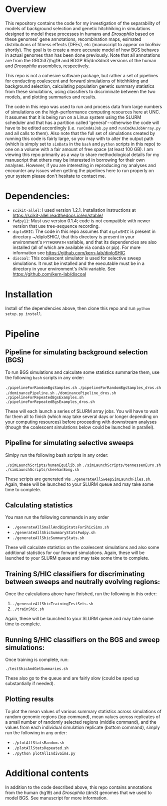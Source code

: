 # Overview
This repository contains the code for my investigation of the separability of models of background selection and genetic hitchhiking in simulations designed to model these processes in humans and *Drosophila* based on these genomes' gene annotations, recombination maps, esimated distributions of fitness effects (DFEs), etc (manuscript to appear on bioRxiv shortly). The goal is to create a more accurate model of how BGS behaves in actual genomes than has been done previously. Note that all annotations are from the GRCh37/hg19 and BDGP R5/dm3dm3 versions of the human and *Drosophila* assemblies, respectively.

This repo is not a cohesive software package, but rather a set of pipelines for conducting coalescent and forward simulations of hitchhiking and background selection, calculating population genetic summary statistics from these simulations, using classifiers to discriminate between the two models, and plotting summaries and results.

The code in this repo was used to run and process data from large numbers of simulations on the high-performance computing resources here at UNC. It assumes that it is being run on a Linux system using the SLURM scheduler and that has a partition called 'general'--otherwise the code will have to be edited accordingly (i.e. `runCmdAsJob.py` and `runCmdAsJobArray.py` and all calls to them). Also note that the full set of simulations created by running this code is fairly large, so you may with to alter the output path (which is simply set to `simData` in the `bash` and `python` scripts in this repo) to one on a volume with a fair amount of free space (at least 100 GB). I am viewing this repo primarily as a way to share methodological details for my manuscript that others may be interested in borrowing for their own analyses. However, if you are interesting in reproducing my analyses and encounter any issues when getting the pipelines here to run properly on your system please don't hesitate to contact me.

# Dependencies:

- `scikit-allel`: I used version 1.2.1. Installation instructions at https://scikit-allel.readthedocs.io/en/stable/
- `fwdpy11`: Must use version 0.1.4; code is not compatible with newer version that use tree-sequence recording.
- `diploSHIC`: The code in this repo assumes that `diploSHIC` is present in directory ~/diploSHIC/, that this directory is present in your environment's `PYTHONPATH` variable, and that its dependencies are also installed (all of which are available via conda or pip). For more information see https://github.com/kern-lab/diploSHIC
- `discoal`: This coalescent simulator is used for selective sweep simulations. It must be installed and the executable must be in a directory in your environment's `PATH` variable. See https://github.com/kern-lab/discoal

# Installation

Install of the dependencies above, then clone this repo and run `python setup.py install`.

# Pipeline

## Pipeline for simulating background selection (BGS)

To run BGS simulations and calculate some statistics summarize them, use the following `bash` scripts in any order:

`./pipelineForRandomBgsSamples.sh`
`./pipelineForRandomBgsSamples_dros.sh`
`./dominancePipeline.sh`
`./dominancePipeline_dros.sh`
`./pipelineForRepeatedBgsExamples.sh`
`./pipelineForRepeatedBgsExamples_dros.sh`

These will each launch a series of SLURM array jobs. You will have to wait for them all to finish (which may take several days or longer depending on your computing resources) before proceeding with downstream analyses (though the coalescent simulations below could be launched in parallel).

## Pipeline for simulating selective sweeps

Simlpy run the following bash scripts in any order:

`./simLaunchScripts/humanEquilib.sh`
`./simLaunchScripts/tennessenEuro.sh`
`./simLaunchScripts/sheehanSong.sh`

These scripts are generated via `./generateAllSweepSimLaunchFiles.sh`. Again, these will be launched to your SLURM queue and may take some time to complete.

## Calculating statistics

You man run the following commands in any order

- `./generateAllSmallAndBigStatsForShicSims.sh`
- `./generateAllShicSummaryStatsFwdpy.sh`
- `./generateAllShicSummaryStats.sh`

These will calculate statistics on the coalescent simulations and also some additional statistics for our forward simulations. Again, these will be launched to your SLURM queue and may take some time to complete.

## Training S/HIC classifiers for discriminating between sweeps and neutrally evolving regions:

Once the calculations above have finished, run the following in this order:

1. `./generateAllShicTrainingTestSets.sh`
2. `./trainShic.sh`

Again, these will be launched to your SLURM queue and may take some time to complete.

## Running S/HIC classifiers on the BGS and sweep simulations:

Once training is complete, run:

`./testShicAndGetSummaries.sh`

These also go to the queue and are fairly slow (could be sped up substantially if needed).

## Plotting results

To plot the mean values of various summary statistics across simulations of random genomic regions (top command), mean values across replicates of a small number of randomly selected regions (middle command), and the values from each individual simulation replicate (bottom command), simply run the following in any order:

- `./plotAllStatsRandom.sh`
- `./plotAllStatsRepeated.sh`
- `./python plotAllIndivSims.py`

# Additional contents

In addition to the code described above, this repo contains annotations from the human (hg19) and *Drosophila* (dm3) genomes that we used to model BGS. See manuscript for more information.
